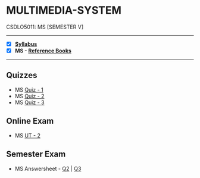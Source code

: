 # MULTIMEDIA-SYSTEM
 CSDLO5011: MS [SEMESTER V]

---
 
 - [X] **[Syllabus](https://github.com/Amey-Thakur/MULTIMEDIA-SYSTEM/blob/main/Syllabus/TE%20BE%20Comp%20Engg%20CBCGS%20Syllabus.pdf)**
 - [x] **MS - [Reference Books](https://github.com/Amey-Thakur/MULTIMEDIA-SYSTEM/tree/main/Reference%20Books)**

---

## Quizzes

  - MS [Quiz - 1](https://github.com/Amey-Thakur/MULTIMEDIA-SYSTEM/blob/main/Quizzes/Multimedia%20System%20(MS)%20-%20MCQ%20Quiz-1.pdf)
  - MS [Quiz - 2](https://github.com/Amey-Thakur/MULTIMEDIA-SYSTEM/blob/main/Quizzes/Multimedia%20System%20(MS)%20-%20MCQ%20Quiz-2.pdf)
  - MS [Quiz - 3](https://github.com/Amey-Thakur/MULTIMEDIA-SYSTEM/blob/main/Quizzes/Multimedia%20System%20(MS)%20-%20MCQ%20Quiz-3.pdf)

## Online Exam

 - MS [UT - 2](https://github.com/Amey-Thakur/MULTIMEDIA-SYSTEM/blob/main/Online%20Exam/MS%20UT-2.png)

## Semester Exam

 - MS Answersheet - [Q2](https://github.com/Amey-Thakur/MULTIMEDIA-SYSTEM/blob/main/Semester%20Exam/Q.2_MS.pdf) | [Q3](https://github.com/Amey-Thakur/MULTIMEDIA-SYSTEM/blob/main/Semester%20Exam/Q.3_MS.pdf)

